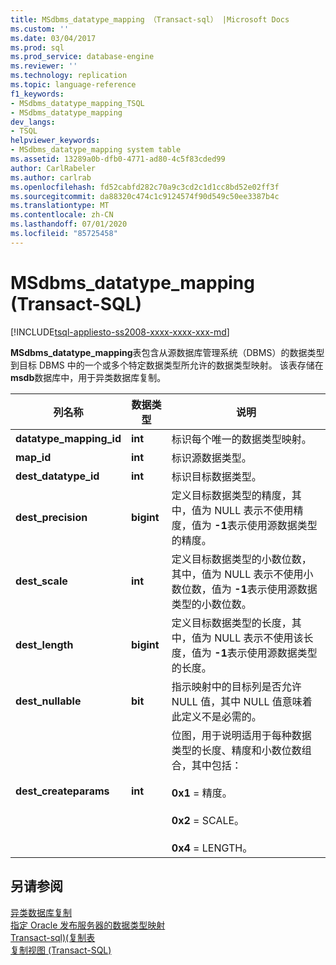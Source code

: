 ```yaml
---
title: MSdbms_datatype_mapping （Transact-sql） |Microsoft Docs
ms.custom: ''
ms.date: 03/04/2017
ms.prod: sql
ms.prod_service: database-engine
ms.reviewer: ''
ms.technology: replication
ms.topic: language-reference
f1_keywords:
- MSdbms_datatype_mapping_TSQL
- MSdbms_datatype_mapping
dev_langs:
- TSQL
helpviewer_keywords:
- MSdbms_datatype_mapping system table
ms.assetid: 13289a0b-dfb0-4771-ad80-4c5f83cded99
author: CarlRabeler
ms.author: carlrab
ms.openlocfilehash: fd52cabfd282c70a9c3cd2c1d1cc8bd52e02ff3f
ms.sourcegitcommit: da88320c474c1c9124574f90d549c50ee3387b4c
ms.translationtype: MT
ms.contentlocale: zh-CN
ms.lasthandoff: 07/01/2020
ms.locfileid: "85725458"
---
```

# <a name="msdbms_datatype_mapping-transact-sql"></a>MSdbms_datatype_mapping (Transact-SQL)
[!INCLUDE[tsql-appliesto-ss2008-xxxx-xxxx-xxx-md](../../includes/applies-to-version/sqlserver.md)]

  **MSdbms_datatype_mapping**表包含从源数据库管理系统（DBMS）的数据类型到目标 DBMS 中的一个或多个特定数据类型所允许的数据类型映射。 该表存储在**msdb**数据库中，用于异类数据库复制。  
  
|列名称|数据类型|说明|  
|-----------------|---------------|-----------------|  
|**datatype_mapping_id**|**int**|标识每个唯一的数据类型映射。|  
|**map_id**|**int**|标识源数据类型。|  
|**dest_datatype_id**|**int**|标识目标数据类型。|  
|**dest_precision**|**bigint**|定义目标数据类型的精度，其中，值为 NULL 表示不使用精度，值为 **-1**表示使用源数据类型的精度。|  
|**dest_scale**|**int**|定义目标数据类型的小数位数，其中，值为 NULL 表示不使用小数位数，值为 **-1**表示使用源数据类型的小数位数。|  
|**dest_length**|**bigint**|定义目标数据类型的长度，其中，值为 NULL 表示不使用该长度，值为 **-1**表示使用源数据类型的长度。|  
|**dest_nullable**|**bit**|指示映射中的目标列是否允许 NULL 值，其中 NULL 值意味着此定义不是必需的。|  
|**dest_createparams**|**int**|位图，用于说明适用于每种数据类型的长度、精度和小数位数组合，其中包括：<br /><br /> **0x1** = 精度。<br /><br /> **0x2** = SCALE。<br /><br /> **0x4** = LENGTH。|  
  
## <a name="see-also"></a>另请参阅  
 [异类数据库复制](../../relational-databases/replication/non-sql/heterogeneous-database-replication.md)   
 [指定 Oracle 发布服务器的数据类型映射](../../relational-databases/replication/publish/specify-data-type-mappings-for-an-oracle-publisher.md)   
 [Transact-sql&#41;&#40;复制表](../../relational-databases/system-tables/replication-tables-transact-sql.md)   
 [复制视图 (Transact-SQL)](../../relational-databases/system-views/replication-views-transact-sql.md)  
  
  
